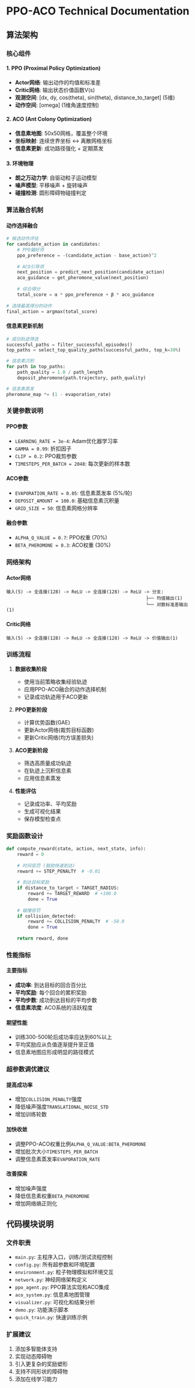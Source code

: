 # PPO-ACO Technical Documentation

## 算法架构

### 核心组件

#### 1. PPO (Proximal Policy Optimization)
- **Actor网络**: 输出动作的均值和标准差
- **Critic网络**: 输出状态价值函数V(s)
- **观测空间**: [dx, dy, cos(theta), sin(theta), distance_to_target] (5维)
- **动作空间**: [omega] (1维角速度控制)

#### 2. ACO (Ant Colony Optimization)
- **信息素地图**: 50x50网格，覆盖整个环境
- **坐标映射**: 连续世界坐标 ↔ 离散网格坐标
- **信息素更新**: 成功路径强化 + 定期蒸发

#### 3. 环境物理
- **朗之万动力学**: 自驱动粒子运动模型
- **噪声模型**: 平移噪声 + 旋转噪声
- **碰撞检测**: 圆形障碍物碰撞判定

### 算法融合机制

#### 动作选择融合
```python
# 候选动作评估
for candidate_action in candidates:
    # PPO偏好项
    ppo_preference = -(candidate_action - base_action)^2
    
    # ACO引导项
    next_position = predict_next_position(candidate_action)
    aco_guidance = get_pheromone_value(next_position)
    
    # 综合得分
    total_score = α * ppo_preference + β * aco_guidance
    
# 选择最高得分的动作
final_action = argmax(total_score)
```

#### 信息素更新机制
```python
# 成功轨迹筛选
successful_paths = filter_successful_episodes()
top_paths = select_top_quality_paths(successful_paths, top_k=30%)

# 信息素沉积
for path in top_paths:
    path_quality = 1.0 / path_length
    deposit_pheromone(path.trajectory, path_quality)

# 信息素蒸发
pheromone_map *= (1 - evaporation_rate)
```

### 关键参数说明

#### PPO参数
- `LEARNING_RATE = 3e-4`: Adam优化器学习率
- `GAMMA = 0.99`: 折扣因子
- `CLIP = 0.2`: PPO裁剪参数
- `TIMESTEPS_PER_BATCH = 2048`: 每次更新的样本数

#### ACO参数
- `EVAPORATION_RATE = 0.05`: 信息素蒸发率 (5%/轮)
- `DEPOSIT_AMOUNT = 100.0`: 基础信息素沉积量
- `GRID_SIZE = 50`: 信息素网格分辨率

#### 融合参数
- `ALPHA_Q_VALUE = 0.7`: PPO权重 (70%)
- `BETA_PHEROMONE = 0.3`: ACO权重 (30%)

### 网络架构

#### Actor网络
```
输入(5) -> 全连接(128) -> ReLU -> 全连接(128) -> ReLU -> 分支:
                                                    ├── 均值输出(1)
                                                    └── 对数标准差输出(1)
```

#### Critic网络
```
输入(5) -> 全连接(128) -> ReLU -> 全连接(128) -> ReLU -> 价值输出(1)
```

### 训练流程

1. **数据收集阶段**
   - 使用当前策略收集经验轨迹
   - 应用PPO-ACO融合的动作选择机制
   - 记录成功轨迹用于ACO更新

2. **PPO更新阶段**
   - 计算优势函数(GAE)
   - 更新Actor网络(裁剪目标函数)
   - 更新Critic网络(均方误差损失)

3. **ACO更新阶段**
   - 筛选高质量成功轨迹
   - 在轨迹上沉积信息素
   - 应用信息素蒸发

4. **性能评估**
   - 记录成功率、平均奖励
   - 生成可视化结果
   - 保存模型检查点

### 奖励函数设计

```python
def compute_reward(state, action, next_state, info):
    reward = 0
    
    # 时间惩罚 (鼓励快速到达)
    reward += STEP_PENALTY  # -0.01
    
    # 到达目标奖励
    if distance_to_target < TARGET_RADIUS:
        reward += TARGET_REWARD  # +100.0
        done = True
    
    # 碰撞惩罚
    if collision_detected:
        reward += COLLISION_PENALTY  # -50.0
        done = True
    
    return reward, done
```

### 性能指标

#### 主要指标
- **成功率**: 到达目标的回合百分比
- **平均奖励**: 每个回合的累积奖励
- **平均步数**: 成功到达目标的平均步数
- **信息素浓度**: ACO系统的活跃程度

#### 期望性能
- 训练300-500轮后成功率应达到60%以上
- 平均奖励应从负值逐渐提升至正值
- 信息素地图应形成明显的路径模式

### 超参数调优建议

#### 提高成功率
- 增加`COLLISION_PENALTY`强度
- 降低噪声强度`TRANSLATIONAL_NOISE_STD`
- 增加训练轮数

#### 加快收敛
- 调整PPO-ACO权重比例`ALPHA_Q_VALUE:BETA_PHEROMONE`
- 增加批次大小`TIMESTEPS_PER_BATCH`
- 调整信息素蒸发率`EVAPORATION_RATE`

#### 改善探索
- 增加噪声强度
- 降低信息素权重`BETA_PHEROMONE`
- 增加网络熵正则化

## 代码模块说明

### 文件职责
- `main.py`: 主程序入口，训练/测试流程控制
- `config.py`: 所有超参数和环境配置
- `environment.py`: 粒子物理模拟和环境交互
- `network.py`: 神经网络架构定义
- `ppo_agent.py`: PPO算法实现和ACO集成
- `aco_system.py`: 信息素地图管理
- `visualizer.py`: 可视化和结果分析
- `demo.py`: 功能演示脚本
- `quick_train.py`: 快速训练示例

### 扩展建议
1. 添加多智能体支持
2. 实现动态障碍物
3. 引入更复杂的奖励塑形
4. 支持不同形状的障碍物
5. 添加在线学习能力